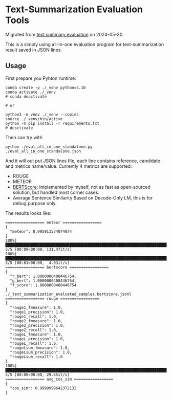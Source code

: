 # Text-Summarization Evaluation Tools
Migrated from [text summary evaluation](https://github.com/innerNULL/mia/tree/main/bin/evaluation/text_summarisation) on 2024-05-30.


This is a simply using all-in-one evaluation program for text-summarization result saved in JSON lines.

## Usage
First prepare you Pyhton runtime:
```shell
conda create -p ./_venv python=3.10
conda activate ./_venv
# conda deactivate

# or 

python3 -m venv ./_venv --copies
source ./_venv/bin/active
python -m pip install -r requirements.txt
# desctivate
```

Then can try with 
```shell
python ./eval_all_in_one_standalone.py ./eval_all_in_one_standalone.json
```
And it will out put JSON lines file, each line contains reference, candidate and metrics name/value.
Currently 4 metrics are supported:
* ROUGE
* METEOR
* [BERTScore](https://arxiv.org/abs/1904.09675): Implemented by myself, not as fast as open-sourced solution, but handled most corner cases.
* Average Sentence Similarity Based on Decode-Only LM, this is for debug purpose only.

The results looks like:
```
================= meteor =================
{
  "meteor": 0.995911574074074
}
100%|██████████████████████████████████████████████████████████████████████████████████████████████████████████████████████████████████| 5/5 [00:00<00:00, 131.47it/s]
100%|███████████████████████████████████████████████████████████████████████████████████████████████████████████████████████████████████| 5/5 [00:01<00:00,  4.93it/s]
================= bertscore =================
{
  "r_bert": 1.0000000408446754,
  "p_bert": 1.0000000408446754,
  "f_score": 1.0000000408446754
}
./_text_summarization_evaluated_samples.bertscore.jsonl
================= rouge =================
{
  "rouge1_fmeasure": 1.0,
  "rouge1_precision": 1.0,
  "rouge1_recall": 1.0,
  "rouge2_fmeasure": 1.0,
  "rouge2_precision": 1.0,
  "rouge2_recall": 1.0,
  "rougeL_fmeasure": 1.0,
  "rougeL_precision": 1.0,
  "rougeL_recall": 1.0,
  "rougeLsum_fmeasure": 1.0,
  "rougeLsum_precision": 1.0,
  "rougeLsum_recall": 1.0
}
100%|███████████████████████████████████████████████████████████████████████████████████████████████████████████████████████████████████| 5/5 [00:00<00:00, 29.65it/s]
================= avg_cos_sim =================
{
  "cos_sim": 0.9999999642372132
}
```
